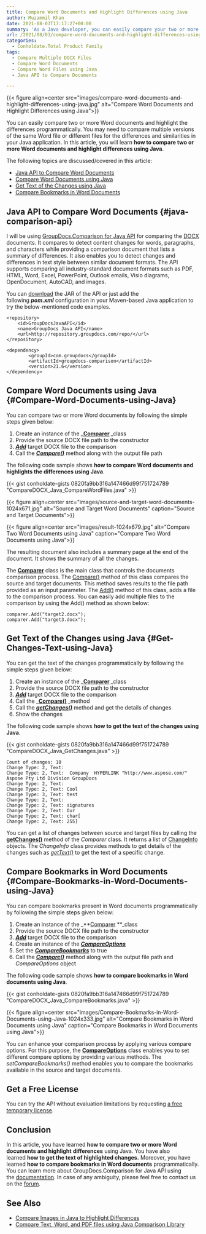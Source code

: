 ```yaml
---
title: Compare Word Documents and Highlight Differences using Java
author: Muzammil Khan
date: 2021-08-03T17:17:27+00:00
summary: 'As a Java developer, you can easily compare your two or more Word documents programmatically. In this article, you will learn <strong>how to compare two or more Word documents and highlight differences using Java</strong>.'
url: /2021/08/03/compare-word-documents-and-highlight-differences-using-java/
categories:
  - Conholdate.Total Product Family
tags:
  - Compare Multiple DOCX Files
  - Compare Word Documents
  - Compare Word Files using Java
  - Java API to Compare Documents

---
```



{{< figure align=center src="images/compare-word-documents-and-highlight-differences-using-java.jpg" alt="Compare Word Documents and Highlight Differences using Java">}}
 

You can easily compare two or more Word documents and highlight the differences programmatically. You may need to compare multiple versions of the same Word file or different files for the differences and similarities in your Java application. In this article, you will learn&nbsp;**how to compare two or more Word documents and highlight differences using Java**.

The following topics are discussed/covered in this article:

  * [Java API to Compare Word Documents][2]
  * [Compare Word Documents using Java][3]
  * [Get Text of the Changes using Java][4]
  * [Compare Bookmarks in Word Documents][5]

## Java API to Compare Word Documents {#java-comparison-api}

I will be using [GroupDocs.Comparison for Java API][6] for comparing the [DOCX][7] documents. It compares to detect content changes for words, paragraphs, and characters while providing a comparison document that lists a summary of differences. It also enables you to detect changes and differences in text style between similar document formats. The API supports comparing all industry-standard document formats such as PDF, HTML, Word, Excel, PowerPoint, Outlook emails, Visio diagrams, OpenDocument, AutoCAD, and images.

You can&nbsp;[download][8]&nbsp;the JAR of the API or just add the following&nbsp;**_pom.xml_**&nbsp;configuration in your Maven-based Java application to try the below-mentioned code examples.

<pre class="wp-block-code"><code>&lt;repository&gt;
	&lt;id&gt;GroupDocsJavaAPI&lt;/id&gt;
	&lt;name&gt;GroupDocs Java API&lt;/name&gt;
	&lt;url&gt;http://repository.groupdocs.com/repo/&lt;/url&gt;
&lt;/repository&gt;</code></pre>

<pre class="wp-block-code"><code>&lt;dependency&gt;
        &lt;groupId&gt;com.groupdocs&lt;/groupId&gt;
        &lt;artifactId&gt;groupdocs-comparison&lt;/artifactId&gt;
        &lt;version&gt;21.6&lt;/version&gt; 
&lt;/dependency&gt;</code></pre>

## Compare Word Documents using Java {#Compare-Word-Documents-using-Java}

You can compare two or more Word documents by following the simple steps given below:

  1. Create an instance of the&nbsp;_**[Comparer][9]&nbsp;**_class
  2. Provide the source DOCX file path to the constructor
  3. **_[Add][10]_** target DOCX file to the comparison
  4. Call the&nbsp;_**[Compare()][11]**_ method along with the output file path

The following&nbsp;code sample shows&nbsp;**how to compare Word documents and highlights the differences using Java**.

{{< gist conholdate-gists 0820fa9bb316a147466d99f751724789 "CompareDOCX_Java_CompareWordFiles.java" >}}

{{< figure align=center src="images/source-and-target-word-documents-1024x671.jpg" alt="Source and Target Word Documents" caption="Source and Target Documents">}}
 

{{< figure align=center src="images/result-1024x679.jpg" alt="Compare Two Word Documents using Java" caption="Compare Two Word Documents using Java">}}
 

The resulting document also includes a summary page at the end of the document. It shows the summary of all the changes.

The **[Comparer][9]** class is the main class that controls the documents comparison process. The [Compare()][11] method of this class compares the source and target documents. This method saves results to the file path provided as an input parameter. The [Add()][10] method of this class, adds a&nbsp;file to the comparison process. You can easily add multiple files to the comparison by using the Add() method as shown below:

<pre class="wp-block-code"><code>comparer.Add("target2.docx");
comparer.Add("target3.docx");</code></pre>

## Get Text of the Changes using Java {#Get-Changes-Text-using-Java}

You can get the text of the changes programmatically by following the simple steps given below:

  1. Create an instance of the&nbsp;_**[Comparer][9]&nbsp;**_class
  2. Provide the source DOCX file path to the constructor
  3. _**[Add][10]**_ target DOCX file to the comparison
  4. Call the&nbsp;_**[Compare()][11]&nbsp;**_method
  5. Call the **_[getChanges()][14]_** method and get the details of changes
  6. Show the changes

The following code sample shows **how to get the text of the changes using Java**.

{{< gist conholdate-gists 0820fa9bb316a147466d99f751724789 "CompareDOCX_Java_GetChanges.java" >}}

<pre class="wp-block-code"><code>Count of changes: 10
Change Type: 2, Text: 
Change Type: 2, Text:  Company  HYPERLINK "http://www.aspose.com/" Aspose Pty Ltd Division GroupDocs 
Change Type: 2, Text: 
Change Type: 2, Text: Cool 
Change Type: 3, Text: test 
Change Type: 2, Text:  
Change Type: 2, Text: signatures
Change Type: 2, Text: Our 
Change Type: 2, Text: char&#091;
Change Type: 2, Text: 255] </code></pre>

You can get a list of changes between source and target files by calling the **[getChanges()][14]** method of the _Comparer_ class. It returns a list of [ChangeInfo][15] objects. The _ChangeInfo_ class provides methods to get details of the changes such as [_getText()_][16] to get the text of a specific change.

## Compare Bookmarks in Word Documents {#Compare-Bookmarks-in-Word-Documents-using-Java}

You can compare bookmarks present in Word documents programmatically by following the simple steps given below:

  1. Create an instance of the _**[Comparer][9] **_class
  2. Provide the source DOCX file path to the constructor
  3. **_[Add][10]_** target DOCX file to the comparison
  4. Create an instance of the **_[CompareOptions][17]_**
  5. Set the _**[CompareBookmarks][18]**_ to true
  6. Call the [**_Compare()_**][19] method along with the output file path and _CompareOptions_ object

The following&nbsp;code sample shows&nbsp;**how to compare bookmarks in Word documents using Java**.

{{< gist conholdate-gists 0820fa9bb316a147466d99f751724789 "CompareDOCX_Java_CompareBookmarks.java" >}}

{{< figure align=center src="images/Compare-Bookmarks-in-Word-Documents-using-Java-1024x333.jpg" alt="Compare Bookmarks in Word Documents using Java" caption="Compare Bookmarks in Word Documents using Java">}}
 

You can enhance your comparison process by applying various compare options. For this purpose, the [**CompareOptions**][17] class enables you to set different compare options by providing various methods. The _setCompareBookmarks()_ method enables you to compare the bookmarks available in the source and target documents.

## Get a Free License

You can try the API without evaluation limitations by requesting&nbsp;[a free temporary license][21].

## Conclusion

In this article, you have learned&nbsp;**how&nbsp;to compare two or more Word documents and highlight** **differences** using Java. You have also learned&nbsp;**how to get the text of highlighted changes.** Moreover, you have learned&nbsp;**how to compare bookmarks in Word documents**&nbsp;programmatically. You can learn more about GroupDocs.Comparison for Java API using the&nbsp;[documentation][22]. In case of any ambiguity, please feel free to contact us on the&nbsp;[forum][23].

## See Also

  * [Compare Images in Java to Highlight Differences][24]
  * [Compare Text, Word, and PDF files using Java Comparison Library][25]

 [1]: https://blog.conholdate.com/wp-content/uploads/sites/27/2021/08/compare-word-documents-and-highlight-differences-using-java.jpg
 [2]: #java-comparison-api
 [3]: #Compare-Word-Documents-using-Java
 [4]: #Get-Changes-Text-using-Java
 [5]: #Compare-Bookmarks-in-Word-Documents-using-Java
 [6]: https://products.groupdocs.com/comparison/java
 [7]: https://docs.fileformat.com/word-processing/docx/
 [8]: https://downloads.groupdocs.com/comparison/java
 [9]: https://apireference.groupdocs.com/comparison/java/com.groupdocs.comparison/Comparer
 [10]: https://apireference.groupdocs.com/comparison/java/com.groupdocs.comparison/Comparer#add(java.nio.file.Path)
 [11]: https://apireference.groupdocs.com/comparison/java/com.groupdocs.comparison/Comparer#Comparer(java.lang.String)
 [12]: https://blog.conholdate.com/wp-content/uploads/sites/27/2021/08/source-and-target-word-documents.jpg
 [13]: https://blog.conholdate.com/wp-content/uploads/sites/27/2021/08/result.jpg
 [14]: https://apireference.groupdocs.com/comparison/java/com.groupdocs.comparison/Comparer#getChanges()
 [15]: https://apireference.groupdocs.com/comparison/java/com.groupdocs.comparison.result/ChangeInfo
 [16]: https://apireference.groupdocs.com/comparison/java/com.groupdocs.comparison.result/ChangeInfo#getText()
 [17]: https://apireference.groupdocs.com/comparison/java/com.groupdocs.comparison.options/CompareOptions
 [18]: https://apireference.groupdocs.com/comparison/java/com.groupdocs.comparison.options/CompareOptions#setCompareBookmarks(boolean)
 [19]: https://apireference.groupdocs.com/comparison/java/com.groupdocs.comparison/Comparer#compare(java.lang.String,%20com.groupdocs.comparison.options.CompareOptions)
 [20]: https://blog.conholdate.com/wp-content/uploads/sites/27/2021/08/Compare-Bookmarks-in-Word-Documents-using-Java.jpg
 [21]: https://purchase.groupdocs.com/temporary-license
 [22]: https://docs.groupdocs.com/comparison/java/
 [23]: https://forum.groupdocs.com/c/comparison/
 [24]: https://blog.groupdocs.com/2021/06/16/compare-images-in-java/
 [25]: https://blog.groupdocs.com/2020/07/15/compare-text-word-pdf-files-with-java-difference-library/




